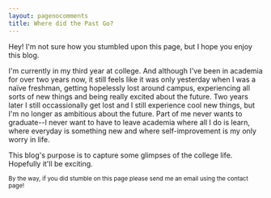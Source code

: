 ```yaml
---
layout: pagenocomments
title: Where did the Past Go?
---
```


Hey! I'm not sure how you stumbled upon this page, but I hope you enjoy this blog. 

I'm currently in my third year at college. And although I've been in academia for over two years now, it still feels like it was only yesterday when I was a na&iuml;ve freshman, getting hopelessly lost around campus, experiencing all sorts of new things and being really excited about the future. Two years later I still occassionally get lost and I still experience cool new things, but I'm no longer as ambitious about the future. Part of me never wants to graduate--I never want to have to leave academia where all I do is learn, where everyday is something new and where self-improvement is my only worry in life.

This blog's purpose is to capture some glimpses of the college life. Hopefully it'll be exciting.





<small>By the way, if you did stumble on this page please send me an email using the contact page!</small>